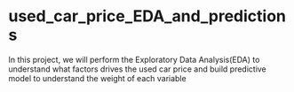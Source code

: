 # used_car_price_EDA_and_predictions
In this project, we will perform the Exploratory Data Analysis(EDA) to understand what factors drives the used car price and build predictive model to understand the weight of each variable
